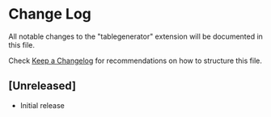 # Change Log
All notable changes to the "tablegenerator" extension will be documented in this file.

Check [Keep a Changelog](http://keepachangelog.com/) for recommendations on how to structure this file.

## [Unreleased]
- Initial release